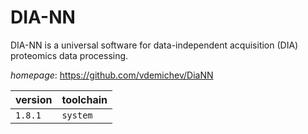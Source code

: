 # DIA-NN

DIA-NN is a universal software for data-independent acquisition (DIA)  proteomics data processing.

*homepage*: <https://github.com/vdemichev/DiaNN>

version | toolchain
--------|----------
``1.8.1`` | ``system``
